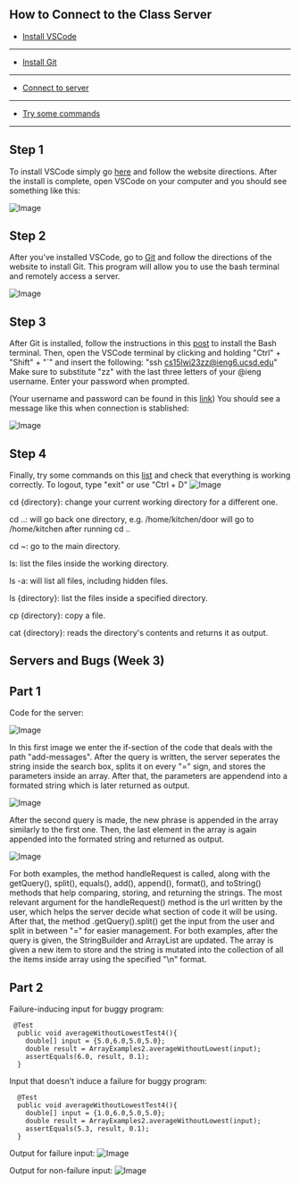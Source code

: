 ## How to Connect to the Class Server

- [Install VSCode](#step-1)
-------------------
- [Install Git](#step-2)
-----------------------
- [Connect to server](#step-3)
-------------------
- [Try some commands](#step-4) 
-------------------



Step 1
------
To install VSCode simply go [here](https://code.visualstudio.com/) and follow the website directions. 
After the install is complete, open VSCode on your computer and you should see something like this:

![Image](InstallVSCode.png)


Step 2
------
After you've installed VSCode, go to [Git](https://gitforwindows.org/) and follow the directions of the website to install Git. 
This program will allow you to use the bash terminal and remotely access a server.

![Image](InstallGit.png)


Step 3
------
After Git is installed, follow the instructions in this [post](https://stackoverflow.com/questions/42606837/how-do-i-use-bash-on-windows-from-the-visual-studio-code-integrated-terminal/50527994#50527994) to install the Bash terminal.
Then, open the VSCode terminal by clicking and holding "Ctrl" + "Shift" + "`" and insert the following:
"ssh cs15lwi23zz@ieng6.ucsd.edu" 
Make sure to substitute "zz" with the last three letters of your @ieng username.
Enter your password when prompted.

(Your username and password can be found in this [link](https://sdacs.ucsd.edu/~icc/index.php))
You should see a message like this when connection is stablished:

![Image](ssh-terminal.png)

Step 4
------
Finally, try some commands on this [list](https://blackdeath12.github.io/cse15l-lab-reports/commands-list.html) and check that everything is working correctly. 
To logout, type "exit" or use "Ctrl + D"
![Image](commands-ssh.png)

cd {directory}: change your current working directory for a different one.

cd ..: will go back one directory, e.g. /home/kitchen/door will go to /home/kitchen after running cd ..

cd ~: go to the main directory.

ls: list the files inside the working directory.

ls -a: will list all files, including hidden files. 

ls {directory}: list the files inside a specified directory.

cp {directory}: copy a file.

cat {directory}: reads the directory's contents and returns it as output.


## Servers and Bugs (Week 3)



Part 1
------

Code for the server:

![Image](StringServerImg.png)

In this first image we enter the if-section of the code that deals with the path "add-messages". After the query is written, the server seperates the string inside the search box, splits it on every "=" sign, and stores the parameters inside an array. After that, the parameters are appendend into a formated string which is later returned as output. 

![Image](ServerExample1.png)

After the second query is made, the new phrase is appended in the array similarly to the first one. Then, the last element in the array is again appended into the formated string and returned as output. 

![Image](ServerExample2.png)

For both examples, the method handleRequest is called, along with the getQuery(), split(), equals(), add(), append(), format(), and toString() methods that help comparing, storing, and returning the strings. The most relevant argument for the handleRequest() method is the url written by the user, which helps the server decide what section of code it will be using. After that, the method .getQuery().split() get the input from the user and split in between "=" for easier management. 
For both examples, after the query is given, the StringBuilder and ArrayList are updated. The array is given a new item to store and the string is mutated into the collection of all the items inside array using the specified "\n" format.


Part 2
-------
Failure-inducing input for buggy program: 

```
 @Test
  public void averageWithoutLowestTest4(){
    double[] input = {5.0,6.0,5.0,5.0};
    double result = ArrayExamples2.averageWithoutLowest(input);
    assertEquals(6.0, result, 0.1);
  } 
```

Input that doesn't induce a failure for buggy program:

```
  @Test
  public void averageWithoutLowestTest4(){
    double[] input = {1.0,6.0,5.0,5.0};
    double result = ArrayExamples2.averageWithoutLowest(input);
    assertEquals(5.3, result, 0.1);
  } 
```

Output for failure input:
![Image](ArrayExample1.png)

Output for non-failure input:
![Image](ArrayTestExample2.png)



